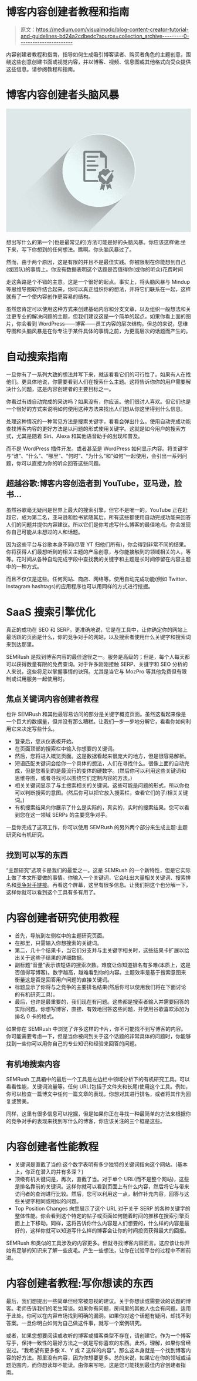 # 博客内容创建者教程和指南

> 原文：<https://medium.com/visualmodo/blog-content-creator-tutorial-and-guidelines-bd24a2cdbedc?source=collection_archive---------0----------------------->

内容创建者教程和指南，指导如何生成吸引博客读者、购买者角色的主题创意，围绕这些创意创建书面或视觉内容，并以博客、视频、信息图或其他格式向受众提供这些信息。请参阅教程和指南。

# 博客内容创建者头脑风暴

![](img/4d64c501bbb2cb1842c1aec7eec9687b.png)

想出写什么的第一个(也是最常见的)方法可能是好的头脑风暴。你应该这样做:坐下来，写下你想到的任何想法。瞧啊。你头脑风暴过了。

然而，由于两个原因，这是有限的并且不是最佳实践。你被限制在你能想到自己(或团队)的事情上。你没有数据表明这个话题是否值得你(或你的听众)花费时间

走这条路是个不错的主意。这是一个很好的起点。事实上，将头脑风暴与 Mindup 等思维导图软件结合起来，你可以真正组织你的想法，并将它们联系在一起，这样就有了一个使内容创作更容易的结构。

虽然您肯定可以使用这种方式来创建基础内容和分支文章，以及组织一般想法和关注更专业的解决问题的主题，但我们建议这是一个简单的起点。如果你看上面的图片，你会看到 WordPress——博客——员工内容的层次结构。但总的来说，思维导图和头脑风暴是在你专注于某件具体的事情之前，为更高层次的话题而产生的。

# 自动搜索指南

一旦你有了一系列大致的想法并写下来，就该看看它们的可行性了。如果有人在找他们。更具体地说，你需要看到人们在搜索什么主题。这将告诉你你的用户需要解决什么问题，这是内容创建者的主要目标之一。

你看过有线自动完成的采访吗？如果没有，你应该。他们很讨人喜欢。但它们也是一个很好的方式来说明如何使用这种方法来找出人们想从你这里得到什么信息。

处理这种情况的一种常见方法是搜索关键字，看看会弹出什么。使用自动完成功能查找博客内容的更好方法是以问题的形式使用关键字。这就是如今用户的搜索方式，尤其是随着 Siri、Alexa 和其他语音助手的出现和普及。

而不是 WordPress 插件开发。或者甚至是 WordPress 如何显示内容。将关键字与“谁”、“什么”、“哪里”、“何时”、“为什么”和“如何”一起使用，会引出一系列问题，你可以直接为你的听众回答这些问题。

## 超越谷歌:博客内容创造者到 YouTube，亚马逊，脸书…

虽然谷歌毫无疑问是世界上最大的搜索引擎，但它不是唯一的。YouTube 正在赶超它，成为第二名，亚马逊和脸书紧随其后。所有这些都使用自动完成功能来回答人们的问题并提供内容建议。所以它们是你考虑写什么博客的最佳地点。你会发现你自己可能从未想过的人和话题。

因为这些平台与谷歌本身不同(尽管 YT 归他们所有)，你会得到非常不同的结果。你将获得人们最想听到的相关主题的产品创意，与你能接触到的领域相关的人，等等。花时间从各种自动完成字段中查找我的关键字和主题是长时间停留在内容主题中的一种方式。

而且不仅仅是这些。任何网站、商店、网络等。使用自动完成功能(例如 Twitter、Instagram hashtags)的应用程序也可以用同样的方式进行挖掘。

# SaaS 搜索引擎优化

真正的成功在 SEO 和 SERP。更准确地说，它是在工具中，让你确定你的网站上最活跃的页面是什么，你的竞争对手的网站，以及搜索者使用什么关键字和搜索词来到达那里。

SEMRush 是找到博客内容的最佳途径之一。服务是高级的；但是，每个人每天都可以获得数量有限的免费查询。对于许多刚刚接触 SERP、关键字和 SEO 分析的人来说，这些将足以掌握事情的诀窍。尤其是当它与 MozPro 等其他免费但有限制或试用服务一起使用时。

## 焦点关键词内容创建者教程

也许 SEMRush 和其他最容易访问的部分是关键字概览页面。虽然这看起来像是一个巨大的数据量，但并没有那么糟糕。让我们一步一步地分解它，看看你如何利用它来决定写些什么。

*   登录后，您从仪表板开始。
*   在页面顶部的搜索栏中输入你想要的关键词。
*   然后，您将进入概览页面。这是数据看起来很庞大的地方，但是很容易解析。
*   短语匹配关键词会给你一个具体的想法，人们在寻找什么。很像上面的自动完成，但是您看到的是最流行的变体的硬数字。(然后你可以利用这些关键词和思维导图，或者寻找可以围绕它们定制内容的方法。)
*   相关关键词显示了与主搜索相关的关键词。这些可能是问题的形式，所以你也可以判断搜索的意图。(然后你可以把它放入搜索栏，查看它们的子/相关关键词。)
*   有机搜索结果向你展示了什么是实际的，真实的，实时的搜索结果。您可以看到您在这一领域 SERPs 的主要竞争对手。

一旦你完成了这项工作，你可以使用 SEMRush 的另外两个部分来生成主题:主题研究和有机研究。

## 找到可以写的东西

“主题研究”选项卡是我们的最爱之一。这是 SEMRush 的一个新特性，但是它实际上做了本文所要做的事情。你输入一个关键词，它会吐出大量相关关键词、搜索排名和[竞争对手链接](https://visualmodo.com/how-to-build-quality-links-not-quantity/)。再看这个屏幕，这里有很多信息。让我们把这个也分解一下，这样你就可以看到这个工具有多有用了。

# 内容创建者研究使用教程

*   首先，导航到左侧栏中的主题研究页面。
*   在那里，只需输入你想搜索的关键词。
*   第二，几十个结果卡，当它们分支并与主关键字相关时，这些结果卡扩展以给出关于这些子结果的详细数据。
*   副标题“音量”表示该短语的搜索次数。难度让你知道排名有多难(本质上，这是否值得写博客)。数字越高，越难看到你的内容。主题效率是基于搜索意图来衡量这是否是回答用户问题的直接关键词。
*   标题显示了你将与之竞争的主要排名结果(然后你可以使用我们将在下面讨论的有机研究工具)。
*   最后，也许是最重要的，我们现在有问题。这些都是搜索者输入并需要回答的实际问题。你想写博客，直接、有效地回答这些问题，并使用谷歌喜欢添加为排名 0 卡的格式。

如果你在 SEMRush 中浏览了许多这样的卡片，你不可能找不到写博客的内容。你可能需要考虑一下，但是当你被问到关于这个话题的非常具体的问题时，你能够找到一些你可以用你自己的专业知识和经验来回答的问题。

## 有机地搜索内容

SEMRush 工具箱中的最后一个工具是左边栏中领域分析下的有机研究工具。可以看看性能，关键词流量等。任何 URL(包括子文件夹和长尾)使用这个工具。例如，你可以检查一篇博文中任何一篇文章的表现，你想对其进行排名，或者将其作为回复或赞美。

同样，这里有很多信息可以挖掘，但是如果你正在寻找一种最简单的方法来根据你的竞争对手的表现来找到写什么的博客，你应该关注的三个框是这些。

# 内容创建者性能教程

*   关键词是直截了当的:这个数字表明有多少独特的关键词指向这个网站。(基本上，你正在潜入的井有多深？)
*   顶级有机关键词是，再次，直截了当。对于单个 URL(而不是整个网站)，这些是排名靠前的关键词。这样你就可以看到页面上有什么内容，然后将它与带来访问者的查询进行比较。然后，您可以利用这一点，制作补充内容，回答与这些关键字相同或相似的问题。
*   Top Position Changes 向您展示了这个 URL 对于关于 SERP 的各种关键字的整体性能。你会看到这个特定的帖子或页面如何随着时间的推移在搜索引擎页面上上下移动。同样，这将告诉你什么内容是人们想要的，什么样的内容是最好的，这样你就可以知道写什么样的博客会让你的时间投资获得最大的回报。

SEMRush 和类似的工具涉及的内容更多。但就寻找博客内容而言。这应该让你开始有足够的知识来了解一些皮毛。产生一些想法，让你在试验平台的过程中不断前进。

# 内容创建者教程:写你想读的东西

最后，我们想提出一些简单但经常被忽视的建议。关于你想读或需要读的话题的博客。老师告诉我们的老生常谈。如果你有问题，房间里的其他人也会有问题。适用于此处。你可以在内容市场找到明确的漏洞。如果你对这个话题有疑问，却找不到答案。一旦你明白如何为自己做这件事，就写一个案例研究。

或者，如果您想要阅读或收听的博客或播客类型不存在，请创建它。作为一个博客写手，保持一致性的最好方法之一就是写你喜欢的东西。此外，理解，如果你曾经说过。“我希望有更多像 X、Y 或 Z 这样的内容”。那么这本身就是一个找到博客内容的好方法。那里没有内容，因为你想要更多。总的来说，如果它在你的领域或话题范围内，而你想读却不能读。由你来写吧。这是您可能找到最佳内容创建者指南。